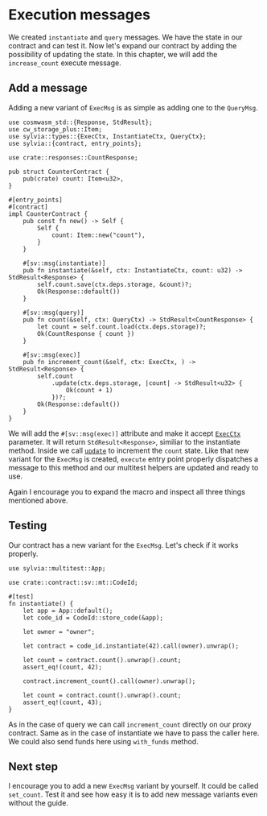 # Execution messages

We created `instantiate` and `query` messages. We have the state in our contract and can test it.
Now let's expand our contract by adding the possibility of updating the state. In this chapter, we
will add the `increase_count` execute message.

## Add a message

Adding a new variant of `ExecMsg` is as simple as adding one to the `QueryMsg`.

```rust,noplayground
use cosmwasm_std::{Response, StdResult};
use cw_storage_plus::Item;
use sylvia::types::{ExecCtx, InstantiateCtx, QueryCtx};
use sylvia::{contract, entry_points};

use crate::responses::CountResponse;

pub struct CounterContract {
    pub(crate) count: Item<u32>,
}

#[entry_points]
#[contract]
impl CounterContract {
    pub const fn new() -> Self {
        Self {
            count: Item::new("count"),
        }
    }

    #[sv::msg(instantiate)]
    pub fn instantiate(&self, ctx: InstantiateCtx, count: u32) -> StdResult<Response> {
        self.count.save(ctx.deps.storage, &count)?;
        Ok(Response::default())
    }

    #[sv::msg(query)]
    pub fn count(&self, ctx: QueryCtx) -> StdResult<CountResponse> {
        let count = self.count.load(ctx.deps.storage)?;
        Ok(CountResponse { count })
    }

    #[sv::msg(exec)]
    pub fn increment_count(&self, ctx: ExecCtx, ) -> StdResult<Response> {
        self.count
            .update(ctx.deps.storage, |count| -> StdResult<u32> {
                Ok(count + 1)
            })?;
        Ok(Response::default())
    }
}
```

We will add the `#[sv::msg(exec)]` attribute and make it accept [`ExecCtx`](https://docs.rs/sylvia/latest/sylvia/types/struct.ExecCtx.html)
parameter. It will return `StdResult<Response>`, similiar to the instantiate method.
Inside we call [`update`](https://docs.rs/cw-storage-plus/1.1.0/cw_storage_plus/struct.Item.html#method.update)
to increment the `count` state.
Like that new variant for the `ExecMsg` is created, `execute` entry point properly dispatches a message
to this method and our multitest helpers are updated and ready to use.

Again I encourage you to expand the macro and inspect all three things mentioned above.

## Testing

Our contract has a new variant for the `ExecMsg`. Let's check if it works properly.

```rust,noplayground
use sylvia::multitest::App;

use crate::contract::sv::mt::CodeId;

#[test]
fn instantiate() {
    let app = App::default();
    let code_id = CodeId::store_code(&app);

    let owner = "owner";

    let contract = code_id.instantiate(42).call(owner).unwrap();

    let count = contract.count().unwrap().count;
    assert_eq!(count, 42);

    contract.increment_count().call(owner).unwrap();

    let count = contract.count().unwrap().count;
    assert_eq!(count, 43);
}
```

As in the case of query we can call `increment_count` directly on our proxy contract. Same as in 
the case of instantiate we have to pass the caller here. We could also send funds here using `with_funds` 
method.

## Next step

I encourage you to add a new `ExecMsg` variant by yourself. It could be called `set_count`. Test it 
and see how easy it is to add new message variants even without the guide.
